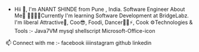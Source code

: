 - Hii 👋, I'm ANANT SHINDE from Pune , India.
Software Engineer
About Me💬
🌱🎇✨✨Currently I'm learning Software Development at BridgeLabz.
I'm liberal  Attractive🧲, Coo😎, Foodi, Dancer🕺🕺⚡, Cook
⚙️Technologies & Tools :-
   Java7VM      mysql  shellscript  Microsoft-Office-icon

📫 Connect with me :-
facebook    iiiinstagram    github     linkedin
